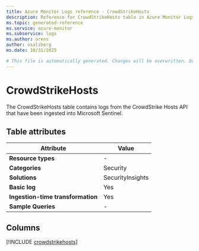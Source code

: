```yaml
---
title: Azure Monitor Logs reference - CrowdStrikeHosts
description: Reference for CrowdStrikeHosts table in Azure Monitor Logs.
ms.topic: generated-reference
ms.service: azure-monitor
ms.subservice: logs
ms.author: orens
author: osalzberg
ms.date: 10/31/2025

# This file is automatically generated. Changes will be overwritten. Do not change this file directly.
---
```


# CrowdStrikeHosts

The CrowdStrikeHosts table contains logs from the CrowdStrike Hosts API that have been ingested into Microsoft Sentinel.


## Table attributes

|Attribute|Value|
|---|---|
|**Resource types**|-|
|**Categories**|Security|
|**Solutions**| SecurityInsights|
|**Basic log**|Yes|
|**Ingestion-time transformation**|Yes|
|**Sample Queries**|-|



## Columns
  
[!INCLUDE [crowdstrikehosts](~/reusable-content/ce-skilling/azure/includes/azure-monitor/reference/tables/crowdstrikehosts-include.md)]
